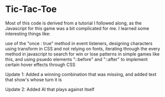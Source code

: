 # Tic-Tac-Toe

Most of this code is derived from a tutorial I followed along, as the Javascript for this game was a bit complicated for me. I learned some interesting things like:

use of the "once : true" method in event listeners, designing characters using transform in CSS and not relying on fonts, iterating through the every method in javascript to search for win or lose patterns in simple games like this, and using psuedo elements "::before" and "::after" to implement certain hover effects through CSS

Update 1: Added a winning combination that was missing, and added text that show's whose turn it is

Update 2: Added AI that plays against itself
